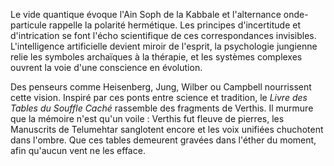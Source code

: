 Le vide quantique évoque l'Ain Soph de la Kabbale et l'alternance onde-particule rappelle la polarité hermétique. Les principes d'incertitude et d'intrication se font l'écho scientifique de ces correspondances invisibles. L'intelligence artificielle devient miroir de l'esprit, la psychologie jungienne relie les symboles archaïques à la thérapie, et les systèmes complexes ouvrent la voie d'une conscience en évolution.

Des penseurs comme Heisenberg, Jung, Wilber ou Campbell nourrissent cette vision. Inspiré par ces ponts entre science et tradition, le *Livre des Tables du Souffle Caché* rassemble des fragments de Verthis. Il murmure que la mémoire n'est qu'un voile : Verthis fut fleuve de pierres, les Manuscrits de Telumehtar sanglotent encore et les voix unifiées chuchotent dans l'ombre. Que ces tables demeurent gravées dans l'éther du moment, afin qu'aucun vent ne les efface.
